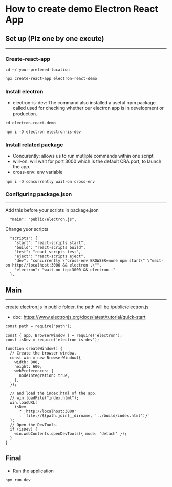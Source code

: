 # How to create demo Electron React App

## Set up (Plz one by one excute)
___
### Create-react-app


```
cd ~/ your-prefered-location

npx create-react-app electron-react-demo

```

### Install electron
* electron-is-dev: The command also installed a useful npm package called used for checking whether our electron app is in development or production.
```
cd electron-react-demo

npm i -D electron electron-is-dev

```
### Install related package 
* Concurently: allows us to run mutliple commands within one script
* will-on: will wait for port 3000 which is the default CRA port, to launch the app.
* cross-env: env variable

```
npm i -D concurrently wait-on cross-env
```

### Configuring package.json
___

Add this before your scripts in package.json
```
  "main": "public/electron.js",
```

Change yuor scripts
```
  "scripts": {
    "start": "react-scripts start",
    "build": "react-scripts build",
    "test": "react-scripts test",
    "eject": "react-scripts eject",
    "dev": "concurrently \"cross-env BROWSER=none npm start\" \"wait-on http://localhost:3000 && electron .\"",
    "electron": "wait-on tcp:3000 && electron ."
  },
```

## Main 
---
create electron.js in public folder, the path will be /public/electron.js
* doc: https://www.electronjs.org/docs/latest/tutorial/quick-start
```
const path = require('path');

const { app, BrowserWindow } = require('electron');
const isDev = require('electron-is-dev');

function createWindow() {
  // Create the browser window.
  const win = new BrowserWindow({
    width: 800,
    height: 600,
    webPreferences: {
      nodeIntegration: true,
    },
  });

  // and load the index.html of the app.
  // win.loadFile("index.html");
  win.loadURL(
    isDev
      ? 'http://localhost:3000'
      : `file://${path.join(__dirname, '../build/index.html')}`
  );
  // Open the DevTools.
  if (isDev) {
    win.webContents.openDevTools({ mode: 'detach' });
  }
}
```

## Final
* Run the application 
```
npm run dev
```